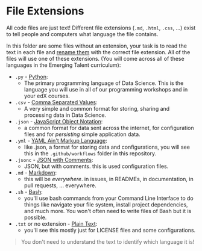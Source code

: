 # File Extensions

All code files are just text! Different file extensions (`.md`, `.html`, `.css`,
...) exist to tell people and computers what language the file contains.

In this folder are some files without an extension, your task is to read the
text in each file and
[rename them](https://vscode-docs.readthedocs.io/en/stable/editor/codebasics/#explorer)
with the correct file extension. All of the files will use one of these
extensions. (You will come across all of these languages in the Emerging Talent
curriculum):

- `.py` - [Python](https://www.python.org):
  - The primary programming language of Data Science. This is the language you
    will use in all of our programming workshops and in your edX courses.
- `.csv` -
  [Comma Separated Values](https://www.freecodecamp.org/news/what-is-a-csv-file-and-how-to-open-the-csv-file-format/):
  - A very simple and common format for storing, sharing and processing data in
    Data Science.
- `.json` -
  [JavaScript Object Notation](https://attacomsian.com/blog/what-is-json):
  - a common format for data sent across the internet, for configuration files
    and for _persisting_ simple application data.
- `.yml` - [YAML Ain't Markup Language](https://en.wikipedia.org/wiki/YAML):
  - like .json, a format for storing data and configurations, you will see this
    in the `.github/workflows` folder in this repository.
- `.jsonc` - [JSON with Comments](https://stackoverflow.com/a/55708553):
  - JSON, but with comments. this is used configuration files.
- `.md` - [Markdown](https://en.wikipedia.org/wiki/Markdown):
  - this will be _everywhere_. in issues, in READMEs, in documentation, in pull
    requests, ... everywhere.
- `.sh` -
  [Bash](https://ryanstutorials.net/bash-scripting-tutorial/bash-script.php):
  - you'll use bash commands from your Command Line Interface to do things like
    navigate your file system, install project dependencies, and much more. You
    won't often need to write files of Bash but it is possible.
- `.txt` or no extension -
  [Plain Text](https://en.wikipedia.org/wiki/Plain_text):
  - you'll see this mostly just for LICENSE files and some configurations.

> You don't need to understand the text to identify which language it is!
